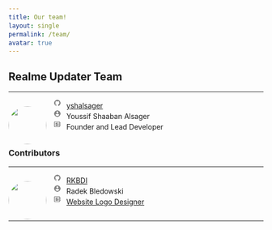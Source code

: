 ```yaml
---
title: Our team!
layout: single
permalink: /team/
avatar: true
---
```


<h2 class="text-center">Realme Updater Team</h2>
<hr>
<div id="team">
	<p style="padding-bottom:10px;"><img src="https://avatars1.githubusercontent.com/u/17043808?v=4" style="border-radius: 50%; margin-top:14px; margin-right:14px; width:75px; height:75px;" align="left"/> 
		<img src="/img/github.png" style="width: 3%; padding-bottom:3px"> &thinsp; <a href="https://github.com/yshalsager">yshalsager</a><br>
		<img src="/img/person.png" style="width: 3%; padding-bottom:3px"> &thinsp; Youssif Shaaban Alsager<br>
		<img src="/img/developer.png" style="width: 3%; padding-bottom:3px"> &thinsp; Founder and Lead Developer<br>
	</p>
</div>
<h3 class="text-center">Contributors</h3>
<hr>
<div id="contributors">
	<p style="padding-bottom:15px;"><img src="https://avatars1.githubusercontent.com/u/22264125?s=460&v=4" style="border-radius: 50%; margin-top:14px; margin-right:14px; width:75px; height:75px;" align="left"/> 
		<img src="/img/github.png" style="width: 3%; padding-bottom:3px"> &thinsp; <a href="https://github.com/RadekBledowski">RKBDI</a><br>
		<img src="/img/person.png" style="width: 3%; padding-bottom:3px"> &thinsp; Radek Bledowski<br>
		<img src="/img/developer.png" style="width: 3%; padding-bottom:3px"> &thinsp; <a href="http://figma.com/@rkbdi">Website Logo Designer</a><br>
	</p>
</div>
<hr>

